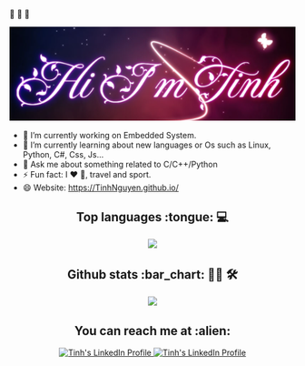 👋 👋 👋

![alt text](./Capture.PNG)
- 🔭 I’m currently working on Embedded System.
- 🌱 I’m currently learning about new languages or Os such as Linux, Python, C#, Css, Js...
- 💬 Ask me about something related to C/C++/Python
- ⚡ Fun fact: I :heart: :dog:, travel and sport.
- 😄 Website: https://TinhNguyen.github.io/
<h2 align="center">Top languages :tongue: 💻</h2>
<p align="center"><img src="https://github-readme-stats.vercel.app/api/top-langs/?username=Tinhspkt&langs_count=10&theme=tokyonight&layout=compact"></p>
<h2 align="center">Github stats :bar_chart: 👨‍💻 🛠</h2>
<p align="center"><img src="https://github-readme-stats.vercel.app/api?username=Tinhspkt&show_icons=true&theme=dracula"></p>
<h2 align="center">You can reach me at :alien: </h2>
<p align="center">
  <a href="https://www.linkedin.com/in/tinh-nguyen-3143891bb/">
    <img src="https://www.vectorlogo.zone/logos/linkedin/linkedin-icon.svg" alt="Tinh's LinkedIn Profile" height="30" width="30">
  </a>
  
  <a href="https://www.facebook.com/tinh.nguyenvan3012">
    <img src="https://www.vectorlogo.zone/logos/facebook/facebook-icon.svg" alt="Tinh's LinkedIn Profile" height="30" width="30">
  </a>
